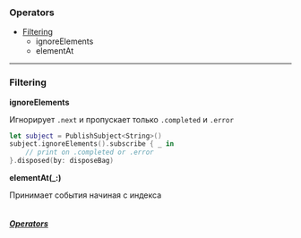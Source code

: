 [/]:# (https://gist.github.com/MinhasKamal/7fdebb7c424d23149140#file-github-markdown-syntax-md)

[/]:# (stackedit.io)

 ### Operators
*  [Filtering](#filtering)
	*  ignoreElements
	* elementAt
***
### Filtering
**ignoreElements**

Игнорирует `.next`  и пропускает только `.completed` и 
`.error`
```swift
let subject = PublishSubject<String>()
subject.ignoreElements().subscribe { _ in 
	// print on .completed or .error
}.disposed(by: disposeBag)
```
**elementAt(_:)**

Принимает события начиная с индекса
```swift
```

##### [Operators](#operators)
<!--stackedit_data:
eyJoaXN0b3J5IjpbMjA3NjMyNTY4NF19
-->